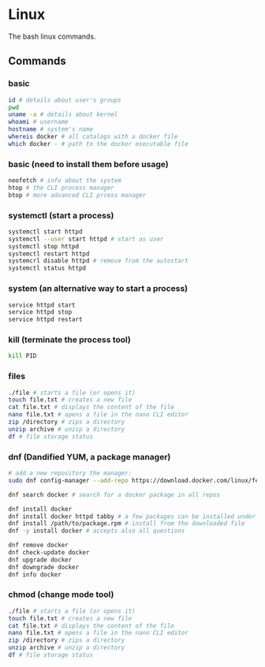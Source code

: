 # Linux

The bash linux commands.

## Commands

### basic

```bash
id # details about user's groups
pwd
uname -a # details about kernel
whoami # username
hostname # system's name
whereis docker # all catalogs with a docker file
which docker - # path to the docker executable file
```

### basic (need to install them before usage)

```bash
neofetch # info about the system
htop # the CLI process manager
btop # more advanced CLI prcess manager
```

### systemctl (start a process)

```bash
systemctl start httpd
systemctl --user start httpd # start as user
systemctl stop httpd
systemctl restart httpd
systemcrl disable httpd # remove from the autostart
systemctl status httpd
```

### system (an alternative way to start a process)

```bash
service httpd start
service httpd stop
service httpd restart
```

### kill (terminate the process tool)

```bash
kill PID
```

### files

```bash
./file # starts a file (or opens it)
touch file.txt # creates a new file
cat file.txt # displays the content of the file
nano file.txt # opens a file in the nano CLI editor
zip /directory # zips a directory
unzip archive # unzip a directory
df # file storage status
```

### dnf (Dandified YUM, a package manager)

```bash
# add a new repository the manager:
sudo dnf config-manager --add-repo https://download.docker.com/linux/fedora/docker-ce.repo 

dnf search docker # search for a docker package in all repos

dnf install docker
dnf install docker httpd tabby # a few packages can be installed under a one command
dnf install /path/to/package.rpm # install from the downloaded file
dnf -y install docker # accepts also all questions

dnf remove docker
dnf check-update docker
dnf upgrade docker
dnf downgrade docker
dnf info docker
```

### chmod (change mode tool)
```bash
./file # starts a file (or opens it)
touch file.txt # creates a new file
cat file.txt # displays the content of the file
nano file.txt # opens a file in the nano CLI editor
zip /directory # zips a directory
unzip archive # unzip a directory
df # file storage status
```





